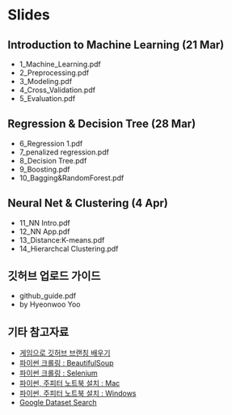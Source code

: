 # Slides





## Introduction to Machine Learning (21 Mar)

- 1_Machine_Learning.pdf
- 2_Preprocessing.pdf 
- 3_Modeling.pdf 
- 4_Cross_Validation.pdf
- 5_Evaluation.pdf

## Regression & Decision Tree (28 Mar)

- 6_Regression 1.pdf
- 7_penalized regression.pdf
- 8_Decision Tree.pdf
- 9_Boosting.pdf
- 10_Bagging&RandomForest.pdf

## Neural Net & Clustering (4 Apr)
- 11_NN Intro.pdf
- 12_NN App.pdf
- 13_Distance:K-means.pdf
- 14_Hierarchcal Clustering.pdf


## 깃허브 업로드 가이드
- github_guide.pdf
- by Hyeonwoo Yoo


## 기타 참고자료
- [게임으로 깃허브 브랜칭 배우기](https://learngitbranching.js.org/)
- [파이썬 크롤링 : BeautifulSoup](https://beomi.github.io/2017/01/20/HowToMakeWebCrawler/)
- [파이썬 크롤링 : Selenium](https://beomi.github.io/2017/02/27/HowToMakeWebCrawler-With-Selenium/)
- [파이썬, 주피터 노트북 설치 : Mac](https://www.appsmint.com/2016/10/jupyteripython-notebook.html)
- [파이썬, 주피터 노트북 설치 : Windows](https://tensorflow.blog/%EC%9C%88%EB%8F%84%EC%9A%B0%EC%A6%88%EC%97%90-%EC%95%84%EB%82%98%EC%BD%98%EB%8B%A4-%ED%85%90%EC%84%9C%ED%94%8C%EB%A1%9C%EC%9A%B0-%EC%84%A4%EC%B9%98%ED%95%98%EA%B8%B0/)
- [Google Dataset Search](https://toolbox.google.com/datasetsearch?fbclid=IwAR3QnkmmXsVY8zoGlz3t4HzmxcVSliDIruPSud7EnZoz7eUqGzrgXBeLNzc)
